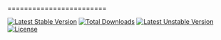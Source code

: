 ========================

[![Latest Stable Version](https://poser.pugx.org/dklab/dbsimple/v/stable.png)](https://packagist.org/packages/dklab/dbsimple) 
[![Total Downloads](https://poser.pugx.org/dklab/dbsimple/downloads.png)](https://packagist.org/packages/dklab/dbsimple) 
[![Latest Unstable Version](https://poser.pugx.org/dklab/dbsimple/v/unstable.png)](https://packagist.org/packages/dklab/dbsimple) 
[![License](https://poser.pugx.org/dklab/dbsimple/license.png)](https://packagist.org/packages/dklab/dbsimple)